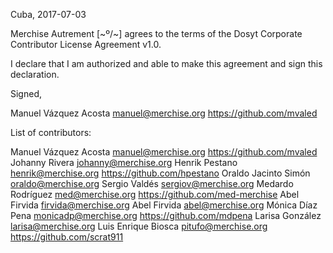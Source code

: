 Cuba, 2017-07-03

Merchise Autrement [~º/~] agrees to the terms of the Dosyt Corporate
Contributor License Agreement v1.0.

I declare that I am authorized and able to make this agreement and sign this
declaration.

Signed,

Manuel Vázquez Acosta manuel@merchise.org https://github.com/mvaled

List of contributors:

Manuel Vázquez Acosta manuel@merchise.org https://github.com/mvaled
Johanny Rivera johanny@merchise.org
Henrik Pestano henrik@merchise.org https://github.com/hpestano
Oraldo Jacinto Simón oraldo@merchise.org
Sergio Valdés sergiov@merchise.org
Medardo Rodríguez med@merchise.org https://github.com/med-merchise
Abel Firvida firvida@merchise.org
Abel Firvida abel@merchise.org
Mónica Díaz Pena monicadp@merchise.org  https://github.com/mdpena
Larisa González larisa@merchise.org
Luis Enrique Biosca  pitufo@merchise.org https://github.com/scrat911
